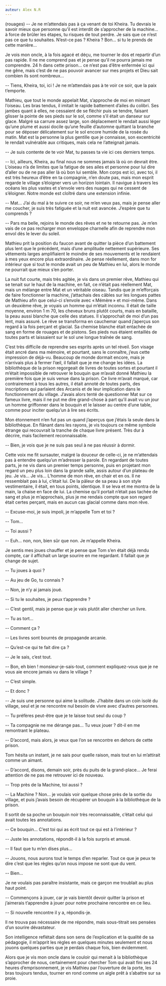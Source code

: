 ```yaml
---
auteur: Alex N.R
---
```

(rouages)
-- Je ne m’attendais pas à ça venant de toi Kheira. Tu devrais le savoir mieux que personne qu’il est interdit de s’approcher de la machine... à force de brûler les étapes, tu risques de tout perdre. Je sais que ce n’est pas ce que tu souhaites. N’est-ce pas ? Kheira ? Bon... si tu le prends de cette manière...

Je vois mon oncle, à la fois agacé et déçu, me tourner le dos et repartir d’un pas rapide. Il ne me comprend pas et je pense qu’il ne pourra jamais me comprendre. 24 h dans cette prison... ce n’est pas d’être enfermée ici qui me gêne, mais c’est de ne pas pouvoir avancer sur mes projets et Dieu sait combien ils sont nombreux...

-- Tiens, Kheira, toi, ici ! Je ne m’attendais pas à te voir ce soir, que la paix t’emporte.

Mathieu, que tout le monde appelait Mat, s’approche de moi en mimant l’oiseau. Les bras tendus, il imitait le rapide battement d’ailes du colibri. Ses jambes quant à elles, ne cessaient de se fléchir puis se tendre, faisant glisser la pointe de ses pieds sur le sol, comme s’il était un danseur sur glace. Malgré sa carrure assez large, son déplacement le rendait aussi léger qu’une plume et aussi docile qu’une feuille d’automne quittant la branche pour se déposer délicatement sur le sol encore humide de la rosée du matin. Mat est la personne la plus gentille que je connaisse, son excentricité le rendait vulnérable aux critiques, mais cela ne l’atteignait jamais.

-- Je suis contente de te voir Mat, tu passes ta vie ici ces derniers temps.

-- Ici, ailleurs, Kheira, au final nous ne sommes jamais là où on devrait être. L’oiseau n’a de limites que la fatigue de ses ailes et personne pour lui dire d’aller ou de ne pas aller là où bon lui semble. Mon corps est ici, avec toi, il est très heureux d’être en ta compagnie, n’en doute pas, mais mon esprit regarde le village s’éloigner vers un horizon lointain. Il navigue à travers les océans les plus vastes et s’envole vers des nuages qui ne cessent de s’éloigner. Notre monde est cloîtré dans une extension infinie.

-- Mat... J’ai du mal à te suivre ce soir, ne m’en veux pas, mais je pense aller me coucher, je suis très fatiguée et la nuit est avancée. J’espère que tu comprends ?

-- Pars ma belle, rejoins le monde des rêves et ne te retourne pas. Je m’en vais de ce pas recharger mon enveloppe charnelle afin de reprendre mon envol dès le lever du soleil.

Mathieu prit la position du faucon avant de quitter la pièce d’un battement plus lent que le précédent, mais d’une amplitude nettement supérieure. Ses vêtements larges amplifiaient le moindre de ses mouvements et le rendaient à mes yeux encore plus extraordinaire. Je pense réellement, dans mon for intérieur que si tout le monde avait un peu de Mathieu en lui, alors le monde ne pourrait que mieux s’en porter.

La nuit fut courte, mais très agitée, je vis dans un premier rêve, Mathieu qui se tenait sur le haut de la machine, en fait, ce n’était pas réellement Mat, mais un mélange entre Mat et un véritable oiseau. Tandis que je m’efforçais de faire fonctionner la machine, j’attachais des câbles sur les longues pattes de Mathieu afin que celui-ci s’envole avec « Mémère » et moi-même. Dans un deuxième rêve, je voyais un homme qui m’était inconnu. Il était de taille moyenne, environ 1 m 70, les cheveux bruns plutôt courts, mais en bataille, la peau aussi blanche que celle des statues. Il s’approchait de moi d’un pas lent, mais assuré. Le rêve se transforma en cauchemar quand j’aperçus son regard à la fois perçant et glacial. Sa chemise blanche était entachée de sang en forme de rouages et de pistons. Ses pieds nus étaient entaillés de toutes parts et laissaient sur le sol une longue traînée de sang.

C’est très difficile de reprendre ses esprits après un tel réveil. Son visage était ancré dans ma mémoire, et pourtant, sans le connaître, j’eus cette impression de déjà-vu. Beaucoup de monde dormait encore, mais je n’arrivais plus à fermer l’œil, il fallait que je me change les idées. La bibliothèque de la prison regorgeait de livres de toutes sortes et pourtant il m’était impossible de retrouver le bouquin que m’avait donné Mathieu la première fois que je suis venue dans la prison. Ce livre m’avait marqué, car contrairement à tous les autres, il était annoté de toutes parts, des inscriptions qui parlaient des Arcanis et de leur implication dans le fonctionnement du village. J’avais alors tenté de questionner Mat sur ce fameux livre, mais il ne put me dire grand-chose à part qu’il avait vu un jour un homme griffonner dans le bouquin et le laisser au centre d’une table, comme pour inciter quelqu’un à lire ses écrits.

Mon étonnement n’en fut pas un quand j’aperçus que j’étais la seule dans la bibliothèque. En flânant dans les rayons, je vis toujours ce même symbole étrange qui recouvrait la tranche de chaque livre présent. Très dur à décrire, mais facilement reconnaissable.

-- Bien, je vois que je ne suis pas seul à ne pas réussir à dormir.

Cette voix me fit sursauter, malgré la douceur de celle-ci, je ne m’attendais pas à entendre quelqu’un m’adresser la parole. En regardant de toutes parts, je ne vis dans un premier temps personne, puis en projetant mon regard un peu plus loin dans la grande salle, assis autour d’un plateau de jeu. Je vis... Je vis... L’homme de mon rêve, en chair et en os. Il ne ressemblait pas à lui, c’était lui. De la pâleur de sa peau à son style vestimentaire, il était, en tous points, identique. Il se leva et me montra de la main, la chaise en face de lui. La chemise qu’il portait n’était pas tachée de sang et plus je m’approchais, plus je me rendais compte que son regard était certes perçant, mais en aucun cas glacial comme dans mon rêve.

-- Excuse-moi, je suis impoli, je m’appelle Tom et toi ?

-- Tom...

-- Toi aussi ?

-- Euh... non, non, bien sûr que non. Je m’appelle Kheira.

Je sentis mes joues chauffer et je pense que Tom s’en était déjà rendu compte, car il affichait un large sourire en me regardant. Il fallait que je change de sujet.

-- Tu joues à quoi ?

-- Au jeu de Go, tu connais ?

-- Non, je n’y ai jamais joué.

-- Si tu le souhaites, je peux t’apprendre ?

-- C’est gentil, mais je pense que je vais plutôt aller chercher un livre.

-- Tu as tort...

-- Comment ça ?

-- Les livres sont bourrés de propagande arcanie.

-- Qu’est-ce qui te fait dire ça ?

-- Je le sais, c’est tout.

-- Bon, eh bien ! monsieur-je-sais-tout, comment expliquez-vous que je ne vous aie encore jamais vu dans le village ?

-- C’est simple.

-- Et donc ?

-- Je suis une personne qui aime la solitude. J’habite dans un coin isolé du village, seul et je ne rencontre nul besoin de vivre avec d’autres personnes.

-- Tu préfères peut-être que je te laisse tout seul du coup ?

-- Ta compagnie ne me dérange pas... Tu veux jouer ? dit-il en me remontrant le plateau.

-- D’accord, mais alors, je veux que l’on se rencontre en dehors de cette prison.

Tom hésita un instant, je ne sais pour quelle raison, mais tout en lui m’attirait comme un aimant.

-- D’accord, disons, demain soir, près du puits de la grand-place... Je ferai attention de ne pas me retrouver ici de nouveau.

-- Trop près de la Machine, toi aussi ?

-- La Machine ? Non... je voulais voir quelque chose près de la sortie du village, et puis j’avais besoin de récupérer un bouquin à la bibliothèque de la prison.

Il sortit de sa poche un bouquin noir très reconnaissable, c’était celui qui avait toutes les annotations.

-- Ce bouquin... C’est toi qui as écrit tout ce qui est à l’intérieur ?

-- Juste les annotations, répondit-il à la fois surpris et amusé.

-- Il faut que tu m’en dises plus...

-- Jouons, nous aurons tout le temps d’en reparler. Tout ce que je peux te dire c’est que les règles qu’on nous impose ne sont que du vent.

-- Bien...

Je ne voulais pas paraître insistante, mais ce garçon me troublait au plus haut point.

-- Commençons à jouer, car je vais bientôt devoir quitter la prison et j’aimerais t’apprendre à jouer pour notre prochaine rencontre en ce lieu.

-- Si nouvelle rencontre il y a, répondis-je.

Il ne trouva pas nécessaire de me répondre, mais sous-titrait ses pensées d’un sourire dévastateur.

Son intelligence reflétait dans son sens de l’explication et la qualité de sa pédagogie, il m’apprit les règles en quelques minutes seulement et nous jouons quelques parties que je perdais chaque fois, bien évidemment.

Alors que je vis mon oncle dans le couloir qui menait à la bibliothèque s’approcher de nous, certainement pour chercher Tom qui avait fini ses 24 heures d’emprisonnement, je vis Mathieu par l’ouverture de la porte, les bras toujours tendus, tourner en rond comme un aigle prêt à s’abattre sur sa proie.
